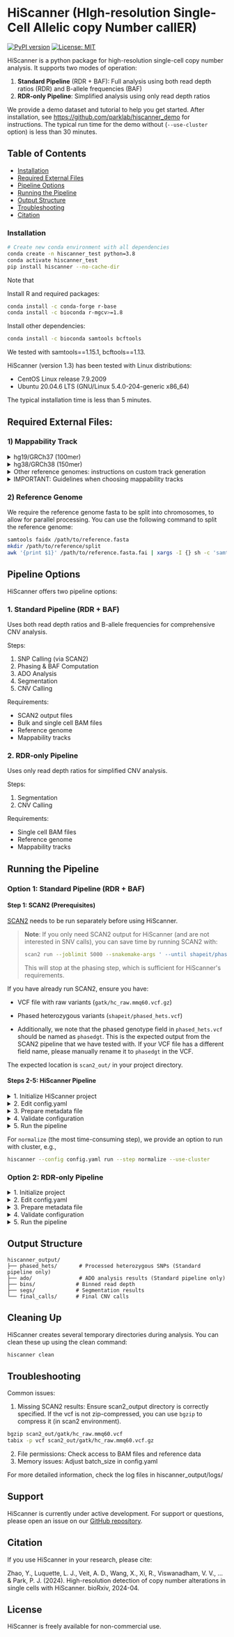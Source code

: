 # HiScanner (HIgh-resolution Single-Cell Allelic copy Number callER)
[![PyPI version](https://badge.fury.io/py/hiscanner.svg)](https://badge.fury.io/py/hiscanner)
[![License: MIT](https://img.shields.io/badge/License-MIT-yellow.svg)](https://opensource.org/licenses/MIT)

HiScanner is a python package for high-resolution single-cell copy number analysis. It supports two modes of operation:

1. **Standard Pipeline** (RDR + BAF): Full analysis using both read depth ratios (RDR) and B-allele frequencies (BAF)
2. **RDR-only Pipeline**: Simplified analysis using only read depth ratios

We provide a demo dataset and tutorial to help you get started. After installation, see https://github.com/parklab/hiscanner_demo for instructions. The typical run time for the demo without (`--use-cluster` option) is less than 30 minutes.

## Table of Contents

- [Installation](#installation)
- [Required External Files](#required-external-files)
- [Pipeline Options](#pipeline-options)
- [Running the Pipeline](#running-the-pipeline)
- [Output Structure](#output-structure)
- [Troubleshooting](#troubleshooting)
- [Citation](#citation)

### Installation
```bash
# Create new conda environment with all dependencies
conda create -n hiscanner_test python=3.8
conda activate hiscanner_test
pip install hiscanner --no-cache-dir
```

Note that 

Install R and required packages:
```bash
conda install -c conda-forge r-base  
conda install -c bioconda r-mgcv>=1.8
```

Install other dependencies:
```bash
conda install -c bioconda samtools bcftools
```
We tested with samtools==1.15.1, bcftools==1.13.

HiScanner (version 1.3) has been tested with Linux distributions:
- CentOS Linux release 7.9.2009
- Ubuntu 20.04.6 LTS (GNU/Linux 5.4.0-204-generic x86_64)

The typical installation time is less than 5 minutes.


## Required External Files: 

### 1) Mappability Track
<details>
<summary>hg19/GRCh37 (100mer) </summary>

```bash
wget https://www.math.pku.edu.cn/teachers/xirb/downloads/software/BICseq2/Mappability/hg19CRG.100bp.tar.gz --no-check-certificate
tar -xvzf hg19CRG.100bp.tar.gz
```
</details>

<details>
<summary>hg38/GRCh38 (150mer)</summary>

Download from: https://doi.org/10.6084/m9.figshare.28370357.v1

</details>

<details>
<summary>Other reference genomes: instructions on custom track generation</summary>

For other genomes/read length configurations, follow instructions at [CGAP Annotations](https://cgap-annotations.readthedocs.io/en/latest/bic-seq2_mappability.html) to generate mappability tracks.
</details>

<details>
<summary>IMPORTANT: Guidelines when choosing mappability tracks</summary>

- **Shorter mappability track (e.g., 100bp) with longer reads (e.g., 150bp)**: Valid but conservative (some uniquely mappable regions may be missed)
- **Longer mappability track (e.g., 150bp) with shorter reads (e.g., 100bp)**: Not valid, will cause false positives
</details>

### 2) Reference Genome
We require the reference genome fasta to be split into chromosomes, to allow for parallel processing. You can use the following command to split the reference genome:
```bash
samtools faidx /path/to/reference.fasta
mkdir /path/to/reference/split
awk '{print $1}' /path/to/reference.fasta.fai | xargs -I {} sh -c 'samtools faidx /path/to/reference.fasta {} > /path/to/reference/split/{}.fasta'
```


## Pipeline Options

HiScanner offers two pipeline options:

### 1. Standard Pipeline (RDR + BAF)
Uses both read depth ratios and B-allele frequencies for comprehensive CNV analysis.

Steps:
1. SNP Calling (via SCAN2)
2. Phasing & BAF Computation
3. ADO Analysis
4. Segmentation
5. CNV Calling

Requirements:
- SCAN2 output files
- Bulk and single cell BAM files
- Reference genome
- Mappability tracks

### 2. RDR-only Pipeline
Uses only read depth ratios for simplified CNV analysis.

Steps:
1. Segmentation
2. CNV Calling

Requirements:
- Single cell BAM files
- Reference genome
- Mappability tracks

## Running the Pipeline

### Option 1: Standard Pipeline (RDR + BAF)


#### Step 1: SCAN2 (Prerequisites)

[SCAN2](https://github.com/parklab/SCAN2) needs to be run separately before using HiScanner. 

> **Note**: If you only need SCAN2 output for HiScanner (and are not interested in SNV calls), you can save time by running SCAN2 with:
> ```bash
> scan2 run --joblimit 5000 --snakemake-args ' --until shapeit/phased_hets.vcf.gz --latency-wait 120'
> ```
> This will stop at the phasing step, which is sufficient for HiScanner's requirements.

If you have already run SCAN2, ensure you have:
- VCF file with raw variants (`gatk/hc_raw.mmq60.vcf.gz`)
- Phased heterozygous variants (`shapeit/phased_hets.vcf`)

- Additionally, we note that the phased genotype field in `phased_hets.vcf` should be named as `phasedgt`. This is the expected output from the SCAN2 pipeline that we have tested with. If your VCF file has a different field name, please manually rename it to `phasedgt` in the VCF.

The expected location is `scan2_out/` in your project directory.

#### Steps 2-5: HiScanner Pipeline
<details>
<summary>1. Initialize HiScanner project</summary>

```bash
hiscanner init --output ./my_project
cd my_project
```
</details>

<details>
<summary>2. Edit config.yaml</summary>

Edit with your paths and parameters
</details>

<details>
<summary>3. Prepare metadata file</summary>

Must contain the following columns:
```
bamID    bam    singlecell
bulk1    /path/to/bulk.bam    N
cell1    /path/to/cell1.bam   Y 
cell2    /path/to/cell2.bam   Y
```
</details>

<details>
<summary>4. Validate configuration</summary>

```bash
hiscanner validate
```
</details>

<details>
<summary>5. Run the pipeline</summary>

```bash
hiscanner run --step snp      # Check SCAN2 results
hiscanner run --step phase    # Process SCAN2 results
hiscanner run --step ado      # ADO analysis to identify optimal bin size
hiscanner run --step normalize # Normalize read depth ratios
hiscanner run --step segment  # Segmentation
hiscanner run --step cnv      # CNV calling

# Or run all steps at once:
hiscanner run --step all
```
</details>

For ```normalize``` (the most time-consuming step), we provide an option to run with cluster, e.g., 
```bash
hiscanner --config config.yaml run --step normalize --use-cluster
```

### Option 2: RDR-only Pipeline
<details>
<summary>1. Initialize project</summary>

```bash
hiscanner init --output ./my_project
cd my_project
```
</details>

<details>
<summary>2. Edit config.yaml</summary>

- Set `rdr_only: true`
- Configure paths and parameters
</details>

<details>
<summary>3. Prepare metadata file</summary>

Must contain the following columns (bulk samples are not required):
```
bamID    bam    singlecell
cell1    /path/to/cell1.bam   Y 
cell2    /path/to/cell2.bam   Y
```
</details>

<details>
<summary>4. Validate configuration</summary>

```bash
hiscanner validate
```
</details>

<details>
<summary>5. Run the pipeline</summary>

```bash
hiscanner run --step normalize # Normalize read depth ratios
hiscanner run --step segment  # Segmentation
hiscanner run --step cnv      # CNV calling
```
</details>


## Output Structure

```
hiscanner_output/
├── phased_hets/       # Processed heterozygous SNPs (Standard pipeline only)
├── ado/               # ADO analysis results (Standard pipeline only)
├── bins/             # Binned read depth
├── segs/             # Segmentation results
└── final_calls/      # Final CNV calls
```

## Cleaning Up
HiScanner creates several temporary directories during analysis. You can clean these up using the clean command:
```bash
hiscanner clean
```

## Troubleshooting

Common issues:
1. Missing SCAN2 results: Ensure scan2_output directory is correctly specified. If the vcf is not zip-compressed, you can use `bgzip` to compress it (in scan2 environment).
```bash
bgzip scan2_out/gatk/hc_raw.mmq60.vcf
tabix -p vcf scan2_out/gatk/hc_raw.mmq60.vcf.gz
```
2. File permissions: Check access to BAM files and reference data
3. Memory issues: Adjust batch_size in config.yaml

For more detailed information, check the log files in hiscanner_output/logs/


## Support
HiScanner is currently under active development. For support or questions, please open an issue on our [GitHub repository](github.com/parklab/hiscanner).


## Citation

If you use HiScanner in your research, please cite:

Zhao, Y., Luquette, L. J., Veit, A. D., Wang, X., Xi, R., Viswanadham, V. V., ... & Park, P. J. (2024). High-resolution detection of copy number alterations in single cells with HiScanner. bioRxiv, 2024-04.

## License
HiScanner is freely available for non-commercial use.

